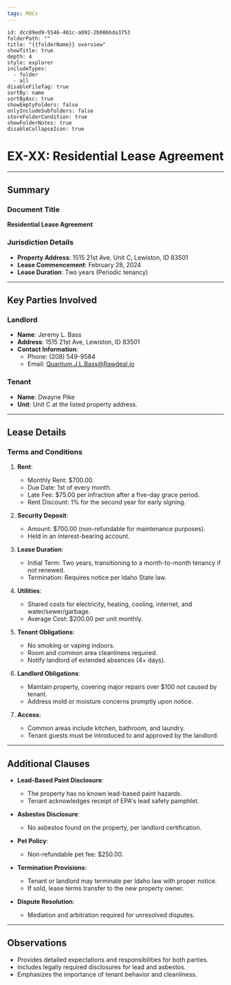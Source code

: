 ```yaml
---
tags: MOCs
---
```

```folder-overview
id: dcc89ed9-5546-401c-a092-2b006bda3753
folderPath: ""
title: "{{folderName}} overview"
showTitle: true
depth: 4
style: explorer
includeTypes:
  - folder
  - all
disableFileTag: true
sortBy: name
sortByAsc: true
showEmptyFolders: false
onlyIncludeSubfolders: false
storeFolderCondition: true
showFolderNotes: true
disableCollapseIcon: true
```

# EX-XX: Residential Lease Agreement

---

## Summary

### Document Title
**Residential Lease Agreement**

### Jurisdiction Details
- **Property Address**: 1515 21st Ave, Unit C, Lewiston, ID 83501
- **Lease Commencement**: February 28, 2024
- **Lease Duration**: Two years (Periodic tenancy)

---

## Key Parties Involved

### Landlord
- **Name**: Jeremy L. Bass
- **Address**: 1515 21st Ave, Lewiston, ID 83501
- **Contact Information**:
  - Phone: (208) 549-9584
  - Email: Quantum.J.L.Bass@Rawdeal.io

### Tenant
- **Name**: Dwayne Pike
- **Unit**: Unit C at the listed property address.

---

## Lease Details

### Terms and Conditions
1. **Rent**:
   - Monthly Rent: $700.00.
   - Due Date: 1st of every month.
   - Late Fee: $75.00 per infraction after a five-day grace period.
   - Rent Discount: 1% for the second year for early signing.

2. **Security Deposit**:
   - Amount: $700.00 (non-refundable for maintenance purposes).
   - Held in an interest-bearing account.

3. **Lease Duration**:
   - Initial Term: Two years, transitioning to a month-to-month tenancy if not renewed.
   - Termination: Requires notice per Idaho State law.

4. **Utilities**:
   - Shared costs for electricity, heating, cooling, internet, and water/sewer/garbage.
   - Average Cost: $200.00 per unit monthly.

5. **Tenant Obligations**:
   - No smoking or vaping indoors.
   - Room and common area cleanliness required.
   - Notify landlord of extended absences (4+ days).

6. **Landlord Obligations**:
   - Maintain property, covering major repairs over $100 not caused by tenant.
   - Address mold or moisture concerns promptly upon notice.

7. **Access**:
   - Common areas include kitchen, bathroom, and laundry.
   - Tenant guests must be introduced to and approved by the landlord.

---

## Additional Clauses
- **Lead-Based Paint Disclosure**:
  - The property has no known lead-based paint hazards.
  - Tenant acknowledges receipt of EPA's lead safety pamphlet.

- **Asbestos Disclosure**:
  - No asbestos found on the property, per landlord certification.

- **Pet Policy**:
  - Non-refundable pet fee: $250.00.

- **Termination Provisions**:
  - Tenant or landlord may terminate per Idaho law with proper notice.
  - If sold, lease terms transfer to the new property owner.

- **Dispute Resolution**:
  - Mediation and arbitration required for unresolved disputes.

---

## Observations
- Provides detailed expectations and responsibilities for both parties.
- Includes legally required disclosures for lead and asbestos.
- Emphasizes the importance of tenant behavior and cleanliness.

